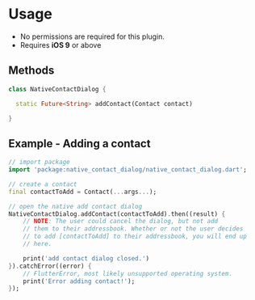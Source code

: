 # Usage

* No permissions are required for this plugin.
* Requires **iOS 9** or above

## Methods

``` dart
class NativeContactDialog {

  static Future<String> addContact(Contact contact)

}
```

## Example - Adding a contact
``` dart
// import package
import 'package:native_contact_dialog/native_contact_dialog.dart';

// create a contact
final contactToAdd = Contact(...args...);

// open the native add contact dialog
NativeContactDialog.addContact(contactToAdd).then((result) {
    // NOTE: The user could cancel the dialog, but not add
    // them to their addressbook. Whether or not the user decides
    // to add [contactToAdd] to their addressbook, you will end up
    // here.

    print('add contact dialog closed.')
}).catchError((error) {
    // FlutterError, most likely unsupported operating system.
    print('Error adding contact!');
});
```
